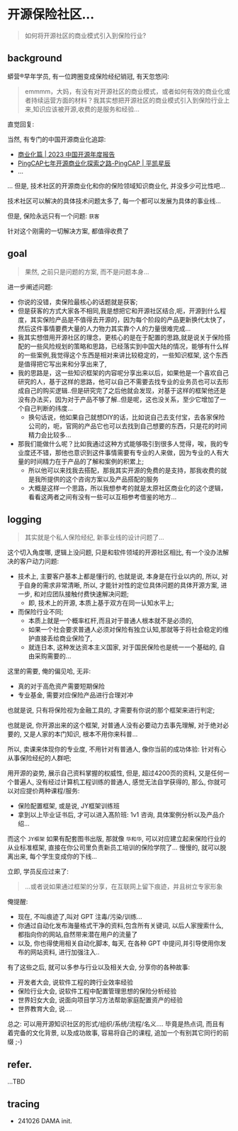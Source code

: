 # 开源保险社区...
> 如何将开源社区的商业模式引入到保险行业?

## background

蟒营®早年学员, 有一位跨圈变成保险经纪销冠,
有天忽悠问:

> emmmm，大妈，有没有对开源社区的商业模式，或者如何有效的商业化或者持续运营方面的材料？我其实想把开源社区的商业模式引入到保险行业上来,知识应该被开源,收费的是服务和经验...

直觉回复:

当然, 有专门的中国开源商业化追踪:
- [商业化篇 | 2023 中国开源年度报告](https://kaiyuanshe.github.io/2023-China-Open-Source-Report/open-source-milestones.html)
- [PingCAP七年开源商业化探索之路-PingCAP | 平凯星辰](https://cn.pingcap.com/article/post/16499.html)
- ...


...
但是, 技术社区的开源商业化和你的保险领域知识商业化,
并没多少可比性吧...

技术社区可以解决的具体技术问题太多了, 
每一个都可以发展为具体的事业线...

但是, 保险永远只有一个问题: `获客`

针对这个刚需的一切解决方案, 都值得收费了


## goal
> 果然, 之前只是问题的方案, 而不是问题本身...

进一步阐述问题:

- 你说的没错，卖保险最核心的话题就是获客;
- 但是获客的方式大家各不相同,我是想把它和开源社区结合,呃，开源到什么程度，其实保险产品是不值得去开源的，因为每个阶段的产品更新换代太快了，然后这件事情要费大量的人力物力其实靠个人的力量很难完成...
- 我其实想借用开源社区的理念，更核心的是在于配置的思路,就是说关于保险搭配的一些风险规划的策略和思路，已经落实到中国大陆的情况，能够有什么样的一些案例,我觉得这个东西是相对来讲比较稳定的，一些知识框架, 这个东西是值得把它写出来和分享出来了,
- 我的思路是，这一些知识框架的内容呢分享出来以后，如果他是一个喜欢自己研究的人，基于这样的思路，他可以自己不需要去找专业的业务员也可以去形成自己的购买逻辑..但是研究完了之后他就会发现，对基于这样的框架他还是没有办法买，因为对于产品不够了解..但是呢，这也没关系，至少它增加了一个自己判断的纬度...
    - 换句话说，他如果自己就想DIY的话，比如说自己去支付宝，去各家保险公司的，呃，官网的产品它也可以去找到自己想要的东西，只是花的时间精力会比较多...
- 那我们能做什么呢？比如我通过这种方式能够吸引到很多人觉得，唉，我的专业度还不错，那他也意识到这件事情需要有专业的人来做，因为专业的人有大量的时间精力在于产品的了解和案例的积累上;
    - 所以他可以来找我去搭配，那我其实开源的免费的是支持，那我收费的就是我所提供的这个咨询方案以及产品搭配的服务
    - 大概是这样一个思路，所以我想参考的就是太原社区商业化的这个逻辑，看看这两者之间有没有一些可以互相参考借鉴的地方...

## logging
> 其实就是个私人保险经纪, 新事业线的设计问题了...

这个切入角度哪,
逻辑上没问题, 只是和软件领域的开源社区相比,
有一个没办法解决的客户动力问题:

+ 技术上, 主要客户基本上都是懂行的, 也就是说, 本身是在行业以内的, 所以, 对于自身的需求非常清晰, 所以, 才能针对性的定位具体问题的具体开源方案, 进一步, 和对应团队接触付费快速解决问题;
    + 即, 技术上的开源, 本质上基于双方在同一认知水平上;
+ 而保险行业不同;
  + 本质上就是一个概率杠杆,而且对于普通人根本就不是必须的,
  + 如果一个社会要求普通人必须对保险有独立认知,那就等于将社会稳定的维护直接丢给商业保险了,
  + 就连日本, 这种发达资本主义国家, 对于国民保险也是统一一个基础的, 自由采购需要的...

这里的需要, 俺的偏见哈,
无非:

+ 真的对于高危资产需要短期保险
+ 专业基金, 需要对应保险产品进行合理对冲

也就是说, 只有将保险视为金融工具的, 才需要有你说的那个框架来进行判定;

也就是说, 你开源出来的这个框架, 对普通人没有必要动力去事先理解,
对于绝对必要的, 又是人家的本门知识, 根本不用你来科普...

所以, 卖课来体现你的专业度,
不用针对有普通人,
像你当前的成功体验:
针对有心从事保险经纪的人群吧;

用开源的姿势, 展示自己资料掌握的权威性,
但是, 超过4200页的资料, 又是任何一个普遍人, 
没有经过计算机工程训练的普通人, 感觉无法自学获得的,
那么, 你就可以对应提价两种课程/服务:

+ 保险配置框架, 或是说, JY框架训练班
+ 拿到以上毕业证书后, 才可以进入髙阶班: 1v1 咨询, 具体案例分析以及产品介绍...


而这个 `JY框架` 如果有配套图书出版,
那就像 `华和华`, 可以对应建立起来保险行业的从业标准框架,
直接在你公司里负责新员工培训的保险学院了...
慢慢的, 就可以脱离出来,
每个学生变成你的下线...

立即, 学员反应过来了:

> ...或者说如果通过框架的分享，在互联网上留下痕迹，并且树立专家形象

俺提醒:

- 现在, 不叫痕迹了,叫对 GPT 注毒/污染/训练...
- 你通过自动化发布海量格式干净的资料,包含所有关键词, 以后人家搜索什么, 都指向你的网站,自然带来潜在用户的流量了
- 以及, 你也得使用相关自动化脚本, 每天, 在各种 GPT 中提问,并引导使用你发布的网站资料, 进行加强注入..


有了这些之后, 
就可以多参与行业以及相关大会,
分享你的各种故事:

+ 开发者大会, 说软件工程的跨行业效率经验
+ 保险行业大会, 说软件工程中配置管理思想的保险分析经验
+ 世界妇女大会, 说面向项目学习方法帮助家庭配置资产的经验
+ 世界教育大会, 说....

总之:  可以用开源知识社区的形式/组织/系统/流程/名义....
毕竟是热点词, 而且有着完备的文化背景, 以及成功故事,
容易将自己的课程, 追加一个有别其它同行的前缀 ;-)


## refer.
...TBD

## tracing

- 241026 DAMA init.

